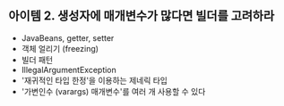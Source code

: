 ## 아이템 2. 생성자에 매개변수가 많다면 빌더를 고려하라

- JavaBeans, getter, setter
- 객체 얼리기 (freezing)
- 빌더 패턴
- IllegalArgumentException
- '재귀적인 타입 한정'을 이용하는 제네릭 타입
- '가변인수 (varargs) 매개변수'를 여러 개 사용할 수 있다